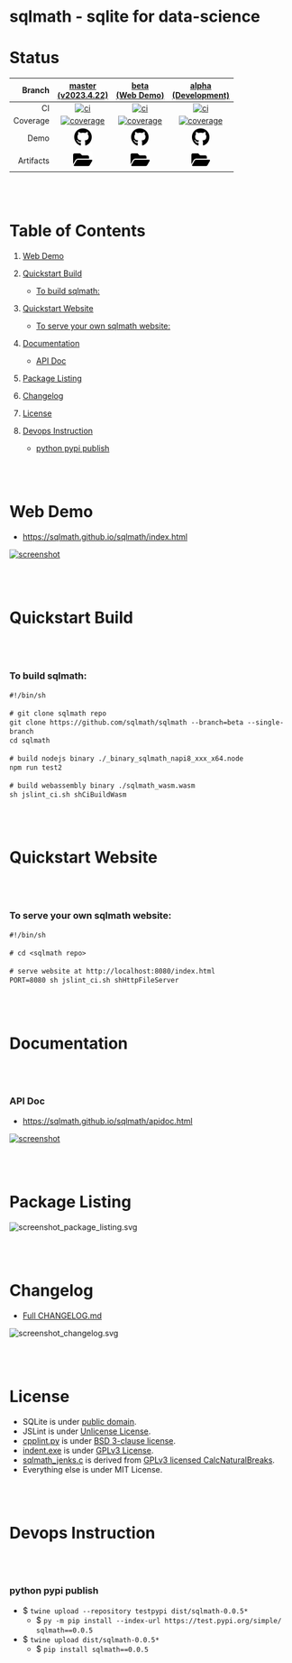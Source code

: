 # sqlmath - sqlite for data-science


# Status
| Branch | [master<br>(v2023.4.22)](https://github.com/sqlmath/sqlmath/tree/master) | [beta<br>(Web Demo)](https://github.com/sqlmath/sqlmath/tree/beta) | [alpha<br>(Development)](https://github.com/sqlmath/sqlmath/tree/alpha) |
|--:|:--:|:--:|:--:|
| CI | [![ci](https://github.com/sqlmath/sqlmath/actions/workflows/ci.yml/badge.svg?branch=master)](https://github.com/sqlmath/sqlmath/actions?query=branch%3Amaster) | [![ci](https://github.com/sqlmath/sqlmath/actions/workflows/ci.yml/badge.svg?branch=beta)](https://github.com/sqlmath/sqlmath/actions?query=branch%3Abeta) | [![ci](https://github.com/sqlmath/sqlmath/actions/workflows/ci.yml/badge.svg?branch=alpha)](https://github.com/sqlmath/sqlmath/actions?query=branch%3Aalpha) |
| Coverage | [![coverage](https://sqlmath.github.io/sqlmath/branch-master/.artifact/coverage/coverage_badge.svg)](https://sqlmath.github.io/sqlmath/branch-master/.artifact/coverage/index.html) | [![coverage](https://sqlmath.github.io/sqlmath/branch-beta/.artifact/coverage/coverage_badge.svg)](https://sqlmath.github.io/sqlmath/branch-beta/.artifact/coverage/index.html) | [![coverage](https://sqlmath.github.io/sqlmath/branch-alpha/.artifact/coverage/coverage_badge.svg)](https://sqlmath.github.io/sqlmath/branch-alpha/.artifact/coverage/index.html) |
| Demo | [<img src="asset_image_github_brands.svg" height="32">](https://sqlmath.github.io/sqlmath/branch-master/index.html) | [<img src="asset_image_github_brands.svg" height="32">](https://sqlmath.github.io/sqlmath/branch-beta/index.html) | [<img src="asset_image_github_brands.svg" height="32">](https://sqlmath.github.io/sqlmath/branch-alpha/index.html) |
| Artifacts | [<img src="asset_image_folder_open_solid.svg" height="30">](https://github.com/sqlmath/sqlmath/tree/gh-pages/branch-master/.artifact) | [<img src="asset_image_folder_open_solid.svg" height="30">](https://github.com/sqlmath/sqlmath/tree/gh-pages/branch-beta/.artifact) | [<img src="asset_image_folder_open_solid.svg" height="30">](https://github.com/sqlmath/sqlmath/tree/gh-pages/branch-alpha/.artifact) |


<br><br>
# Table of Contents

1. [Web Demo](#web-demo)

2. [Quickstart Build](#quickstart-build)
    - [To build sqlmath:](#to-build-sqlmath)

3. [Quickstart Website](#quickstart-website)
    - [To serve your own sqlmath website:](#to-serve-your-own-sqlmath-website)

4. [Documentation](#documentation)
    - [API Doc](#api-doc)

5. [Package Listing](#package-listing)

6. [Changelog](#changelog)

7. [License](#license)

8. [Devops Instruction](#devops-instruction)
    - [python pypi publish](#python-pypi-publish)


<br><br>
# Web Demo
- https://sqlmath.github.io/sqlmath/index.html

[![screenshot](https://sqlmath.github.io/sqlmath/branch-beta/.artifact/screenshot_browser__2fsqlmath_2fbranch-beta_2findex.html.png)](https://sqlmath.github.io/sqlmath/index.html)


<br><br>
# Quickstart Build


<br><br>
### To build sqlmath:
```shell
#!/bin/sh

# git clone sqlmath repo
git clone https://github.com/sqlmath/sqlmath --branch=beta --single-branch
cd sqlmath

# build nodejs binary ./_binary_sqlmath_napi8_xxx_x64.node
npm run test2

# build webassembly binary ./sqlmath_wasm.wasm
sh jslint_ci.sh shCiBuildWasm
```


<br><br>
# Quickstart Website


<br><br>
### To serve your own sqlmath website:
```shell
#!/bin/sh

# cd <sqlmath repo>

# serve website at http://localhost:8080/index.html
PORT=8080 sh jslint_ci.sh shHttpFileServer
```


<br><br>
# Documentation


<br><br>
### API Doc
- https://sqlmath.github.io/sqlmath/apidoc.html

[![screenshot](https://sqlmath.github.io/sqlmath/branch-beta/.artifact/screenshot_browser__2f.artifact_2fapidoc.html.png)](https://sqlmath.github.io/sqlmath/apidoc.html)


<br><br>
# Package Listing
![screenshot_package_listing.svg](https://sqlmath.github.io/sqlmath/branch-beta/.artifact/screenshot_package_listing.svg)


<br><br>
# Changelog
- [Full CHANGELOG.md](CHANGELOG.md)

![screenshot_changelog.svg](https://sqlmath.github.io/sqlmath/branch-beta/.artifact/screenshot_changelog.svg)


<br><br>
# License
- SQLite is under [public domain](https://www.sqlite.org/copyright.html).
- JSLint is under [Unlicense License](https://github.com/jslint-org/jslint/blob/master/LICENSE).
- [cpplint.py](cpplint.py) is under [BSD 3-clause license](https://github.com/cpplint/cpplint/blob/develop/LICENSE).
- [indent.exe](indent.exe) is under [GPLv3 License](https://www.gnu.org/licenses/gpl-3.0.txt).
- [sqlmath_jenks.c](sqlmath_jenks.c) is derived from [GPLv3 licensed CalcNaturalBreaks](https://www.geodms.nl/CalcNaturalBreaks).
- Everything else is under MIT License.


<br><br>
# Devops Instruction


<br><br>
### python pypi publish
- $ `twine upload --repository testpypi dist/sqlmath-0.0.5*`
    - $ `py -m pip install --index-url https://test.pypi.org/simple/ sqlmath==0.0.5`
- $ `twine upload dist/sqlmath-0.0.5*`
    - $ `pip install sqlmath==0.0.5`
